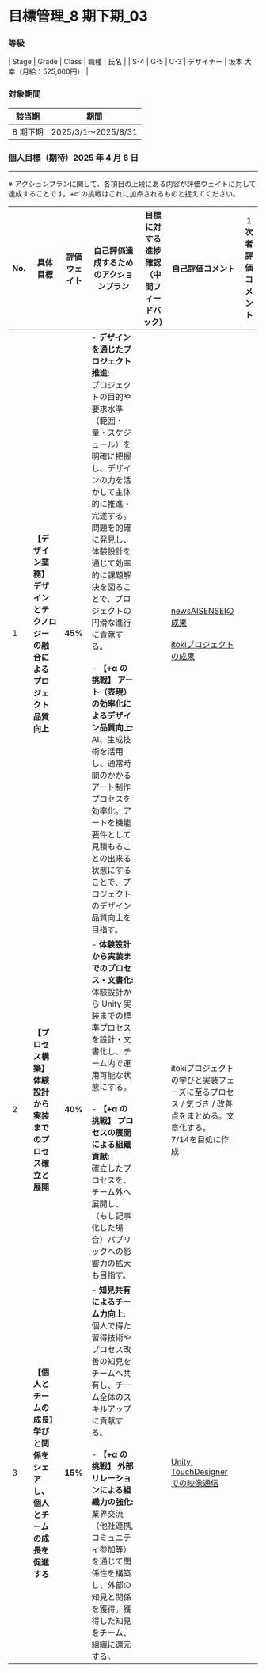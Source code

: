 # 目標管理\_8 期下期\_03

### **等級**

| Stage | Grade | Class | 職種 | 氏名 |
| S-4 | G-5 | C-3 | デザイナー | 坂本 大幸（月給：525,000円） |

### **対象期間**

| 該当期   | 期間                |
| -------- | ------------------- |
| 8 期下期 | 2025/3/1〜2025/8/31 |

### **個人目標（期待）2025 年 4 月 8 日**

---

※ アクションプランに関して、各項目の上段にある内容が評価ウェイトに対して達成することです。+α の挑戦はこれに加点されるものと捉えてください。

| No. | 具体目標                                                                     | 評価ウェイト | 自己評価達成するためのアクションプラン                                                                                                                                                                                                                                                                                                                                                                                                                                                                                   | 目標に対する進捗確認（中間フィードバック） | 自己評価コメント | 1 次者評価コメント |
| --- | ---------------------------------------------------------------------------- | ------------ | ------------------------------------------------------------------------------------------------------------------------------------------------------------------------------------------------------------------------------------------------------------------------------------------------------------------------------------------------------------------------------------------------------------------------------------------------------------------------------------------------------------------------ | ------------------------------------------ | ---------------- | ------------------ |
| 1   | **【デザイン業務】デザインとテクノロジーの融合によるプロジェクト品質向上**   | **45%**      | - **デザインを通じたプロジェクト推進:**<br>プロジェクトの目的や要求水準（範囲・量・スケジュール）を明確に把握し、デザインの力を活かして主体的に推進・完遂する。問題を的確に発見し、体験設計を通じて効率的に課題解決を図ることで、プロジェクトの円滑な進行に貢献する。<br><br>- **【+α の挑戦】 アート（表現）の効率化によるデザイン品質向上:**<br>AI、生成技術を活用し、通常時間のかかるアート制作プロセスを効率化。アートを機能要件として見積もることの出来る状態にすることで、プロジェクトのデザイン品質向上を目指す。 |                                            | [newsAISENSEIの成果](https://meson-team.slack.com/archives/C07V4SBNU4D/p1747894313848809?thread_ts=1745313771.123979&cid=C07V4SBNU4D)<br><br>[itokiプロジェクトの成果](https://meson-team.slack.com/archives/C090BTG15F0/p1751262125373589) |                    |
| 2   | **【プロセス構築】体験設計から実装までのプロセス確立と展開**                 | **40%**      | - **体験設計から実装までのプロセス・文書化:**<br>体験設計から Unity 実装までの標準プロセスを設計・文書化し、チーム内で運用可能な状態にする。<br><br>- **【+α の挑戦】 プロセスの展開による組織貢献:**<br>確立したプロセスを、チーム外へ展開し、（もし記事化した場合）パブリックへの影響力の拡大も目指す。                                                                                                                                                                                                                |                                            | itokiプロジェクトの学びと実装フェーズに至るプロセス / 気づき / 改善点をまとめる。文章化する。<br>7/14を目処に作成 |                    |
| 3   | **【個人とチームの成長】学びと関係をシェアし、個人とチームの成長を促進する** | **15%**      | - **知見共有によるチーム力向上:**<br>個人で得た習得技術やプロセス改善の知見をチームへ共有し、チーム全体のスキルアップに貢献する。<br><br>- **【+α の挑戦】 外部リレーションによる組織力の強化:**<br>業界交流（他社連携, コミュニティ参加等）を通じて関係性を構築し、外部の知見と関係を獲得。獲得した知見をチーム、組織に還元する。                                                                                                                                                                                       |                                            | [Unity, TouchDesigner での映像通信](https://protopedia.net/prototype/private/c116319c-3608-4ab1-8dd4-d1ddb9b88385) |                    |

